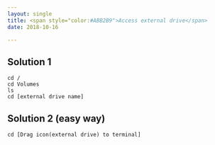 ```yaml
---
layout: single
title: <span style="color:#ABB2B9">Access external drive</span>
date: 2018-10-16

---
```


## Solution 1
	cd /
	cd Volumes
	ls
	cd [external drive name]

## Solution 2 (easy way)
	cd [Drag icon(external drive) to terminal]